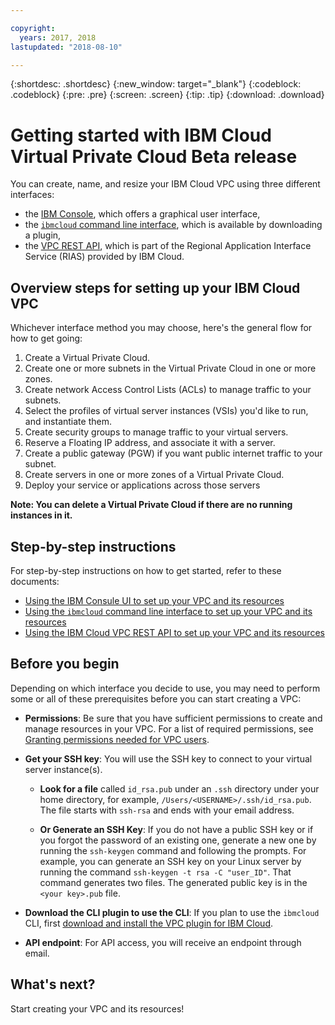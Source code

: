 ```yaml
---

copyright:
  years: 2017, 2018
lastupdated: "2018-08-10"

---
```


{:shortdesc: .shortdesc}
{:new_window: target="_blank"}
{:codeblock: .codeblock}
{:pre: .pre}
{:screen: .screen}
{:tip: .tip}
{:download: .download}

# Getting started with IBM Cloud Virtual Private Cloud Beta release

You can create, name, and resize your IBM Cloud VPC using three different interfaces: 

 * the [IBM Console](console-tutorial.html), which offers a graphical user interface,
 * the [`ibmcloud` command line interface](cli-network-reference.html), which is available by downloading a plugin, 
 * the [VPC REST API](apis.html), which is part of the Regional Application Interface Service (RIAS) provided by IBM Cloud. 

## Overview steps for setting up your IBM Cloud VPC

Whichever interface method you may choose, here's the general flow for how to get going:

1. Create a Virtual Private Cloud.
2. Create one or more subnets in the Virtual Private Cloud in one or more zones.
3. Create network Access Control Lists (ACLs) to manage traffic to your subnets.
4. Select the profiles of virtual server instances (VSIs) you'd like to run, and instantiate them.
5. Create security groups to manage traffic to your virtual servers.
6. Reserve a Floating IP address, and associate it with a server.
7. Create a public gateway (PGW) if you want public internet traffic to your subnet.
8. Create servers in one or more zones of a Virtual Private Cloud.
9. Deploy your service or applications across those servers

**Note: You can delete a Virtual Private Cloud if there are no running instances in it.**

## Step-by-step instructions

For step-by-step instructions on how to get started, refer to these documents:

 * [Using the IBM Consule UI to set up your VPC and its resources](console-tutorial.html)
 * [Using the `ibmcloud` command line interface to set up your VPC and its resources](how-to-verify-access.html#cli-access)
 * [Using the IBM Cloud VPC REST API to set up your VPC and its resources](how-to-verify-access.html#api-access)

## Before you begin

Depending on which interface you decide to use, you may need to perform some or all of these prerequisites before you can start creating a VPC:

 * **Permissions**: Be sure that you have sufficient permissions to create and manage resources in your VPC. For a list of required permissions, see [Granting permissions needed for VPC users](vpc-user-permissions.html).

 * **Get your SSH key**: You will use the SSH key to connect to your virtual server instance(s). 
 
   * **Look for a file** called `id_rsa.pub` under an `.ssh` directory under your home directory, for example, `/Users/<USERNAME>/.ssh/id_rsa.pub`. The file starts with `ssh-rsa` and ends with your email address.

   * **Or Generate an SSH Key**: If you do not have a public SSH key or if you forgot the password of an existing one, generate a new one by running the `ssh-keygen` command and following the prompts. For example, you can generate an SSH key on your Linux server by running the command `ssh-keygen -t rsa -C "user_ID"`. That command generates two files. The generated public key is in the `<your key>.pub` file. 

* **Download the CLI plugin to use the CLI**: If you plan to use the `ibmcloud` CLI, first [download and install the VPC plugin for IBM Cloud](how-to-verify-access.html#cli-access).

* **API endpoint**: For API access, you will receive an endpoint through email.

## What's next?

Start creating your VPC and its resources!
